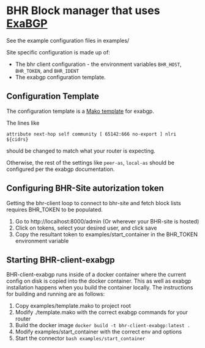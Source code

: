 # BHR Block manager that uses [ExaBGP](https://github.com/Exa-Networks/exabgp)

See the example configuration files in examples/

Site specific configuration is made up of:

* The bhr client configuration - the environment variables `BHR_HOST`, `BHR_TOKEN`, and `BHR_IDENT`
* The exabgp configuration template.

## Configuration Template
The configuration template is a [Mako template](http://docs.makotemplates.org/en/latest/syntax.html) for exabgp.

The lines like

    attribute next-hop self community [ 65142:666 no-export ] nlri ${cidrs}

should be changed to match what your router is expecting.

Otherwise, the rest of the settings like `peer-as`, `local-as` should be
configured per the exabgp documentation.

## Configuring BHR-Site autorization token
Getting the bhr-client loop to connect to bhr-site and fetch block lists requires BHR_TOKEN to be populated.

1. Go to http://localhost:8000/admin (Or wherever your BHR-site is hosted)
2. Click on tokens, select your desired user, and click save
3. Copy the resultant token to examples/start_container in the BHR_TOKEN environment variable

## Starting BHR-client-exabgp
BHR-client-exabgp runs inside of a docker container where the current config on disk is copied into the docker container. This as well as exabgp installation happens when you build the container locally.
The instructions for building and running are as follows:
1. Copy examples/template.mako to project root
2. Modify ./template.mako with the correct exabgp commands for your router
3. Build the docker image `docker build -t bhr-client-exabgp:latest .`
4. Modify examples/start_container with the correct env and options
5. Start the connector `bash examples/start_container`